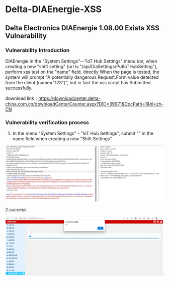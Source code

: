 # Delta-DIAEnergie-XSS

## Delta Electronics DIAEnergie 1.08.00 Exists XSS Vulnerability
### Vulnerability Introduction
DIAEnergie in the "System Settings"--"IoT Hub Settings" menu bar, when creating a new "shift setting" (url is "/api/DiaSettings/PutIoTHubSetting"), perform xss test on the "name" field, directly When the page is tested, the system will prompt "A potentially dangerous Request.Form value detected from the client (name="123<script>alert(123)</script>")", but in fact the xss script has Submitted successfully.

download link：https://downloadcenter.delta-china.com.cn/downloadCenterCounter.aspx?DID=39971&DocPath=1&hl=zh-CN
### Vulnerability verification process
1. In the menu "System Settings" - "IoT Hub Settings", submit "<script>alert(123)</script>" in the name field when creating a new "Shift Settings"

![image](https://github.com/ZhuoNiBa/Delta-DIAEnergie-XSS/blob/main/images/Delta-DIAEnergie-XSS_1.png)

2.success

![image](https://github.com/ZhuoNiBa/Delta-DIAEnergie-XSS/blob/main/images/Delta-DIAEnergie-XSS_2.png)

